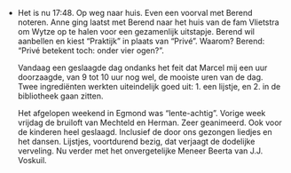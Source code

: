 - Het is nu 17:48. Op weg naar huis. Even een voorval met Berend noteren. Anne ging laatst met Berend naar het huis van de fam Vlietstra om Wytze op te halen voor een gezamenlijk uitstapje. Berend wil aanbellen en kiest “Praktijk” in plaats van “Privé”. Waarom? Berend: “Privé betekent toch: onder vier ogen?”. 
  
  Vandaag een geslaagde dag ondanks het feit dat Marcel mij een uur doorzaagde, van 9 tot 10 uur nog wel, de mooiste uren van de dag. Twee ingrediënten werkten uiteindelijk goed uit: 1. een lijstje, en 2. in de bibliotheek gaan zitten.
  
  Het afgelopen weekend in Egmond was “lente-achtig”. Vorige week vrijdag de bruiloft van Mechteld en Herman. Zeer geanimeerd. Ook voor de kinderen heel geslaagd. Inclusief de door ons gezongen liedjes en het dansen. Lijstjes, voortdurend bezig, dat verjaagt de dodelijke verveling. Nu verder met het onvergetelijke Meneer Beerta van J.J. Voskuil.